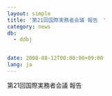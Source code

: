 ```yaml
---
layout: simple
title: '第21回国際実務者会議 報告　'
category: news
db:
  - ddbj


date: 2008-08-12T00:00:00+09:00
lang: ja
---
```


第21回国際実務者会議 報告
